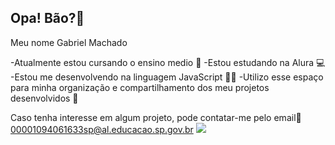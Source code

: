 ## Opa! Bão?👋

 Meu nome Gabriel Machado

-Atualmente estou cursando o ensino medio 📖
-Estou estudando na Alura 💻
-Estou me desenvolvendo na linguagem JavaScript 👨‍💻
-Utilizo esse espaço para minha organização e compartilhamento dos meu projetos desenvolvidos 📎

Caso tenha interesse em algum projeto, pode contatar-me pelo email📧
00001094061633sp@al.educacao.sp.gov.br
![](https://media1.tenor.com/m/cuPqz2bDBd4AAAAC/steins-gate-my-honest-reaction.gif)
